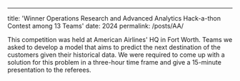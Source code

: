 ---
title: 'Winner Operations Research and Advanced Analytics Hack-a-thon Contest among 13 Teams'
date: 2024
permalink: /posts/AA/

This competition was held at American Airlines' HQ in Fort Worth. Teams we asked to develop a model that aims to predict the next destination of the customers given their historical data. We were required to come up with a solution for this problem in a three-hour time frame and give a 15-minute presentation to the referees.  
